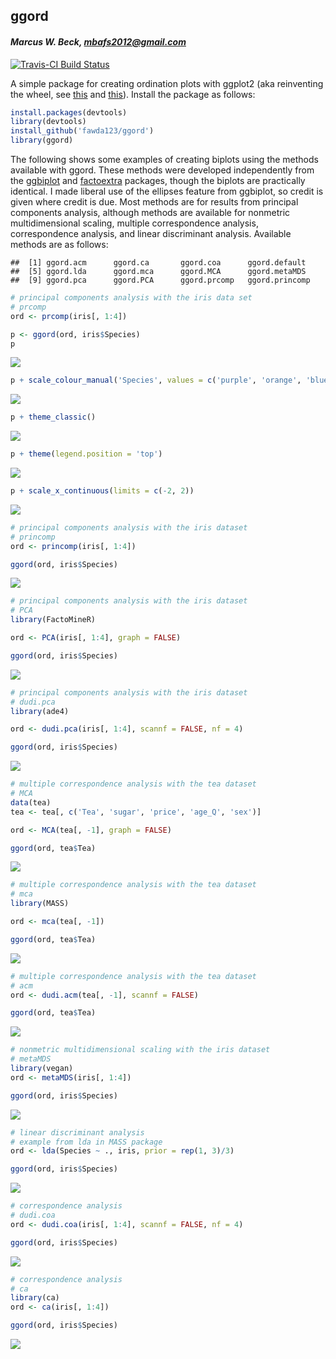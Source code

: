 
## ggord

#### *Marcus W. Beck, mbafs2012@gmail.com*

[![Travis-CI Build Status](https://travis-ci.org/fawda123/ggord.png?branch=master)](https://travis-ci.org/fawda123/ggord)

A simple package for creating ordination plots with ggplot2 (aka reinventing the wheel, see [this](https://github.com/vqv/ggbiplot) and [this](https://github.com/kassambara/factoextra)).  Install the package as follows:


```r
install.packages(devtools)
library(devtools)
install_github('fawda123/ggord')
library(ggord)
```

The following shows some examples of creating biplots using the methods available with ggord.  These methods were developed independently from the [ggbiplot](https://github.com/vqv/ggbiplot) and [factoextra](https://github.com/kassambara/factoextra) packages, though the biplots are practically identical.  I made liberal use of the ellipses feature from ggbiplot, so credit is given where credit is due.  Most methods are for results from principal components analysis, although methods are available for nonmetric multidimensional scaling, multiple correspondence analysis, correspondence analysis, and linear discriminant analysis.  Available methods are as follows:

```
##  [1] ggord.acm      ggord.ca       ggord.coa      ggord.default 
##  [5] ggord.lda      ggord.mca      ggord.MCA      ggord.metaMDS 
##  [9] ggord.pca      ggord.PCA      ggord.prcomp   ggord.princomp
```

```r
# principal components analysis with the iris data set
# prcomp
ord <- prcomp(iris[, 1:4])

p <- ggord(ord, iris$Species)
p
```

![](README_files/figure-html/unnamed-chunk-3-1.png) 

```r
p + scale_colour_manual('Species', values = c('purple', 'orange', 'blue'))
```

![](README_files/figure-html/unnamed-chunk-3-2.png) 

```r
p + theme_classic()
```

![](README_files/figure-html/unnamed-chunk-3-3.png) 

```r
p + theme(legend.position = 'top')
```

![](README_files/figure-html/unnamed-chunk-3-4.png) 

```r
p + scale_x_continuous(limits = c(-2, 2))
```

![](README_files/figure-html/unnamed-chunk-3-5.png) 

```r
# principal components analysis with the iris dataset
# princomp
ord <- princomp(iris[, 1:4])

ggord(ord, iris$Species)
```

![](README_files/figure-html/unnamed-chunk-3-6.png) 

```r
# principal components analysis with the iris dataset
# PCA
library(FactoMineR)

ord <- PCA(iris[, 1:4], graph = FALSE)

ggord(ord, iris$Species)
```

![](README_files/figure-html/unnamed-chunk-3-7.png) 

```r
# principal components analysis with the iris dataset
# dudi.pca
library(ade4)

ord <- dudi.pca(iris[, 1:4], scannf = FALSE, nf = 4)

ggord(ord, iris$Species)
```

![](README_files/figure-html/unnamed-chunk-3-8.png) 

```r
# multiple correspondence analysis with the tea dataset
# MCA
data(tea)
tea <- tea[, c('Tea', 'sugar', 'price', 'age_Q', 'sex')]

ord <- MCA(tea[, -1], graph = FALSE)

ggord(ord, tea$Tea)
```

![](README_files/figure-html/unnamed-chunk-3-9.png) 

```r
# multiple correspondence analysis with the tea dataset
# mca
library(MASS)

ord <- mca(tea[, -1])

ggord(ord, tea$Tea)
```

![](README_files/figure-html/unnamed-chunk-3-10.png) 

```r
# multiple correspondence analysis with the tea dataset
# acm
ord <- dudi.acm(tea[, -1], scannf = FALSE)

ggord(ord, tea$Tea)
```

![](README_files/figure-html/unnamed-chunk-3-11.png) 

```r
# nonmetric multidimensional scaling with the iris dataset
# metaMDS
library(vegan)
ord <- metaMDS(iris[, 1:4])

ggord(ord, iris$Species)
```

![](README_files/figure-html/unnamed-chunk-3-12.png) 

```r
# linear discriminant analysis
# example from lda in MASS package
ord <- lda(Species ~ ., iris, prior = rep(1, 3)/3)

ggord(ord, iris$Species)
```

![](README_files/figure-html/unnamed-chunk-3-13.png) 

```r
# correspondence analysis
# dudi.coa
ord <- dudi.coa(iris[, 1:4], scannf = FALSE, nf = 4)

ggord(ord, iris$Species)
```

![](README_files/figure-html/unnamed-chunk-3-14.png) 

```r
# correspondence analysis
# ca
library(ca)
ord <- ca(iris[, 1:4])

ggord(ord, iris$Species)
```

![](README_files/figure-html/unnamed-chunk-3-15.png) 

